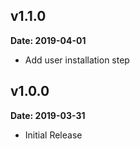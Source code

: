 v1.1.0
------

**Date: 2019-04-01**

- Add user installation step

v1.0.0
------

**Date: 2019-03-31**

- Initial Release